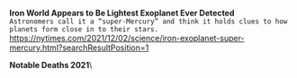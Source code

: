 **Iron World Appears to Be Lightest Exoplanet Ever Detected**\
`Astronomers call it a “super-Mercury” and think it holds clues to how planets form close in to their stars.`\
https://nytimes.com/2021/12/02/science/iron-exoplanet-super-mercury.html?searchResultPosition=1

**Notable Deaths 2021**\
